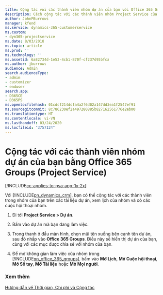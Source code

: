 ```yaml
---
title: Cộng tác với các thành viên nhóm dự án của bạn với Office 365 Groups
description: Cách cộng tác với các thành viên nhóm Project Service của bạn bằng Office 365 Groups
author: JohnPBurrows
manager: kfend
ms.service: dynamics-365-customerservice
ms.custom:
- dyn365-projectservice
ms.date: 8/03/2018
ms.topic: article
ms.prod: ''
ms.technology: ''
ms.assetid: 6a82734d-1e53-4cb1-870f-cf237d95bfca
ms.author: jburrows
audience: Admin
search.audienceType:
- admin
- customizer
- enduser
search.app:
- D365CE
- D365PS
ms.openlocfilehash: 01cdcf214dcfa4a2f6d02a147dd3ea1f2547ef91
ms.sourcegitcommit: 8c786230ef2a497280885b827162561776e2eb00
ms.translationtype: HT
ms.contentlocale: vi-VN
ms.lasthandoff: 03/24/2020
ms.locfileid: "3757124"
---
```

# <a name="collaborate-with-your-project-team-members-with-office-365-groups-project-service"></a>Cộng tác với các thành viên nhóm dự án của bạn bằng Office 365 Groups (Project Service)

[!INCLUDE[cc-applies-to-psa-app-1x-2x](../includes/cc-applies-to-psa-app-1x-2x.md)]

Với [!INCLUDE[pn_dynamics_crm](../includes/pn-dynamics-crm.md)], bạn có thể cộng tác với các thành viên trong nhóm của bạn trên các tài liệu dự án, xem lịch của nhóm và có các cuộc hội thoại nhóm.  
  
1. Đi tới **Project Service > Dự án**.  
  
2. Bấm vào dự án mà bạn đang làm việc.  
  
3. Trong thanh ở đầu màn hình, chọn mũi tên xuống bên cạnh tên dự án, sau đó nhấp vào **Office 365 Groups**. Điều này sẽ hiển thị dự án của bạn, cùng với các mục được chia sẻ với nhóm của bạn.  
  
4. Để mở không gian làm việc của nhóm trong [!INCLUDE[pn_office_365_groups](../includes/pn-office-365-groups.md)], bấm vào **Mở Lịch**, **Mở Cuộc hội thoại**, **Mở Sổ tay**, **Mở Tài liệu** hoặc **Mở Mọi người**.  
  
### <a name="see-also"></a>Xem thêm  
 [Hướng dẫn về Thời gian, Chi phí và Cộng tác](../project-service/time-expense-collaboration-guide.md)

